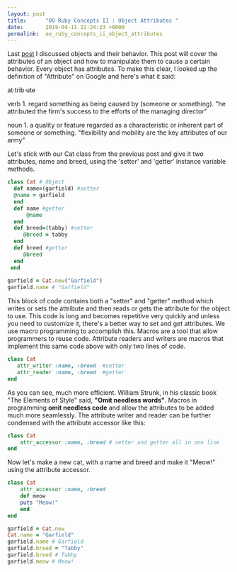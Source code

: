 ```yaml
---
layout: post
title:      "OO Ruby Concepts II : Object Attributes "
date:       2019-04-11 22:24:23 +0000
permalink:  oo_ruby_concepts_ii_object_attributes
---
```



Last [post](https://dev.to/donnacamos88/oo-ruby-concepts-i-object-behavior-308a) I discussed objects and their behavior. This post will cover the attributes of an object and how to manipulate them to cause a certain behavior. 
   Every object has attributes. To make this clear, I looked up the definition of "Attribute" on Google and here's what it said: 

at·trib·ute

verb
1.
regard something as being caused by (someone or something).
"he attributed the firm's success to the efforts of the managing director"

noun
1.
a quality or feature regarded as a characteristic or inherent part of someone or something.
"flexibility and mobility are the key attributes of our army" 

Let's stick with our Cat class from the previous post and give it two attributes, name and breed, using the 'setter' and 'getter' instance variable methods. 
```ruby
class Cat # Object 
  def name=(garfield) #setter 
  @name = garfield 
  end 
  def name #getter 
      @name 
  end 
  def breed=(tabby) #setter 
     @breed = tabby 
  end 
  def breed #getter 
     @breed 
  end 
 end 
 
garfield = Cat.new("Garfield") 
garfield.name # "Garfield" 
```
This block of code contains both a "setter" and "getter" method which writes or sets the attribute and then reads or gets the attribute for the object to use. This code is long and becomes repetitive very quickly and unless you need to customize it, there's a better way to set and get attributes. 
 We use macro programming to accomplish this. Macros are a tool that allow programmers to reuse code. Attribute readers and writers are macros that implement this same code above with only two lines of code. 
```ruby 
class Cat 
   attr_writer :name, :breed  #setter
   attr_reader :name, :breed  #getter 
end 
```
As you can see, much more efficient. William Strunk, in his classic book "The Elements of Style" said, **"Omit needless words"**. Macros in programming **omit needless code** and allow the attributes to be added much more seamlessly. The attribute writer and reader can be further condensed with the attribute accessor like this: 
```ruby 
class Cat 
    attr_accessor :name, :breed # setter and getter all in one line
end 
```
Now let's make a new cat, with a name and breed and make it "Meow!" using the attribute accessor.  
```ruby 
class Cat 
    attr_accessor :name, :breed 
    def meow 
    puts "Meow!" 
    end 
end 

garfield = Cat.new 
Cat.name = "Garfield" 
garfield.name # Garfield 
garfield.breed = "Tabby" 
garfield.breed # Tabby 
garfield.meow # Meow! 
